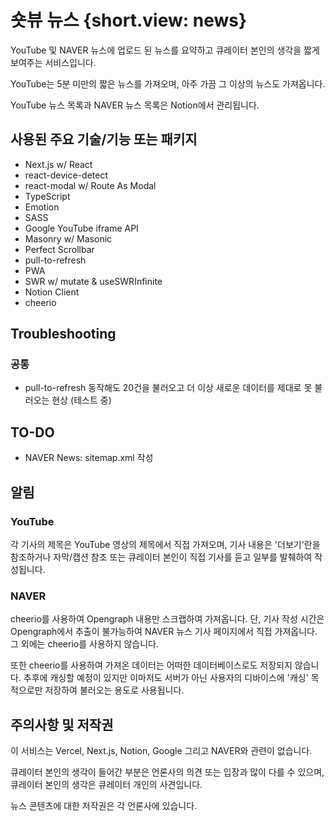 # 숏뷰 뉴스 {short.view: news}

YouTube 및 NAVER 뉴스에 업로드 된 뉴스를 요약하고 큐레이터 본인의 생각을 짧게 보여주는 서비스입니다.

YouTube는 5분 미만의 짧은 뉴스를 가져오며, 아주 가끔 그 이상의 뉴스도 가져옵니다.

YouTube 뉴스 목록과 NAVER 뉴스 목록은 Notion에서 관리됩니다.

## 사용된 주요 기술/기능 또는 패키지

- Next.js w/ React
- react-device-detect
- react-modal w/ Route As Modal
- TypeScript
- Emotion
- SASS
- Google YouTube iframe API
- Masonry w/ Masonic
- Perfect Scrollbar
- pull-to-refresh
- PWA
- SWR w/ mutate & useSWRInfinite
- Notion Client
- cheerio

## Troubleshooting

### 공통

- pull-to-refresh 동작해도 20건을 불러오고 더 이상 새로운 데이터를 제대로 못 불러오는 현상 (테스트 중)

## TO-DO

- NAVER News: sitemap.xml 작성

## 알림

### YouTube

각 기사의 제목은 YouTube 영상의 제목에서 직접 가져오며, 기사 내용은 '더보기'란을 참조하거나 자막/캡션 참조 또는 큐레이터 본인이 직접 기사를 듣고 일부를 발췌하여 작성됩니다.

### NAVER

cheerio를 사용하여 Opengraph 내용만 스크랩하여 가져옵니다. 단, 기사 작성 시간은 Opengraph에서 추출이 불가능하여 NAVER 뉴스 기사 페이지에서 직접 가져옵니다. 그 외에는 cheerio를 사용하지 않습니다.

또한 cheerio를 사용하여 가져온 데이터는 어떠한 데이터베이스로도 저장되지 않습니다. 추후에 캐싱할 예정이 있지만 이마저도 서버가 아닌 사용자의 디바이스에 '캐싱' 목적으로만 저장하여 불러오는 용도로 사용됩니다.

## 주의사항 및 저작권

이 서비스는 Vercel, Next.js, Notion, Google 그리고 NAVER와 관련이 없습니다.

큐레이터 본인의 생각이 들어간 부분은 언론사의 의견 또는 입장과 많이 다를 수 있으며, 큐레이터 본인의 생각은 큐레이터 개인의 사견입니다.

뉴스 콘텐츠에 대한 저작권은 각 언론사에 있습니다.
